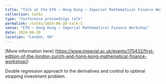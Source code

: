 ```yaml
---
title: "Talk at the ETH – Hong Kong – Imperial Mathematical Finance Workshop"
collection: talks
type: "Conference proceedings talk"
permalink: /talks/2024-06-20-talk-1
venue: "ETH – Hong Kong – Imperial Mathematical Finance Workshop"
date: 2024-06-20
location: "London, UK"
---
```

[More information here] (https://www.imperial.ac.uk/events/170432/first-edition-of-the-london-zurich-and-hong-kong-mathematical-finance-workshop/)

Double regression approach to the derivatives and control to optimal stopping investment problem.